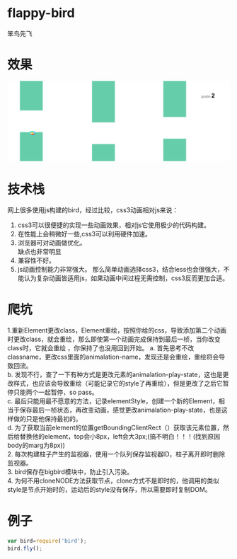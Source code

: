 ﻿# flappy-bird
笨鸟先飞
# 效果
![](https://github.com/takeern/flappy-bird/blob/master/bird/flybird.png)
# 技术栈
 网上很多使用js构建的bird，经过比较，css3动画相对js来说：
  1. css3可以很便捷的实现一些动画效果，相对js它使用极少的代码构建。<br>
  2. 在性能上会稍微好一些,css3可以利用硬件加速。<br>
  3. 浏览器可对动画做优化。<br>
 缺点也非常明显
  1. 兼容性不好。
  2. js动画控制能力非常强大。
 那么简单动画选择css3，结合less也会很强大，不能认为复杂动画皆适用js，如果动画中间过程无需控制，css3反而更加合适。
# 爬坑
  1.重新Element更改class，Element重绘，按照你给的css，导致添加第二个动画时更改class，就会重绘，那么即使第一个动画完成保持到最后一桢，当你改变class时，它就会重绘 ，你保持了也没用回到开始。
     a.   首先思考不改classname，更改css里面的animalation-name，发现还是会重绘，重绘将会导致回流。<br>
     b.   发现不行，查了一下有种方式是更改元素的animalation-play-state，这也是更改样式，也应该会导致重绘（可能记录它的style了再重绘），但是更改了之后它暂停只能两个一起暂停，so pass。<br>
     c.   最后只能用最不愿意的方法，记录elementStyle，创建一个新的Element，相当于保存最后一桢状态，再改变动画，感觉更改animalation-play-state，也是这样做的只是他保持最初的。<br>
     d.   为了获取当前element的位置getBoundingClientRect（）获取该元素位置，然后给替换他的element，top会小8px，left会大3px;(搞不明白！！！(找到原因 body的marg为8px))<br>
  2. 每次构建柱子产生的监视器，使用一个队列保存监视器ID，柱子离开即时删除监视器。<br>
  3. bird保存在bigbird模块中，防止引入污染。<br>
  4. 为何不用cloneNODE方法获取节点，clone方式不是即时的，他调用的类似style是节点开始时的，运动后的style没有保存，所以需要即时复制DOM。<br>
# 例子
```JavaScript
var bird=require('bird');
bird.fly();
```


